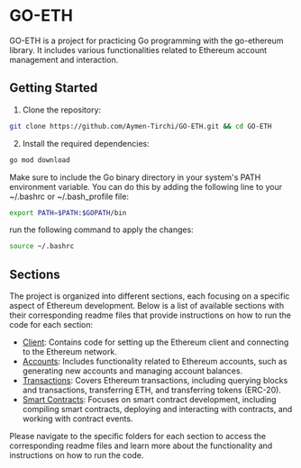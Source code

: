 # GO-ETH

GO-ETH is a project for practicing Go programming with the go-ethereum library. It includes various functionalities related to Ethereum account management and interaction.

## Getting Started

1. Clone the repository:

```bash
git clone https://github.com/Aymen-Tirchi/GO-ETH.git && cd GO-ETH
```

2. Install the required dependencies:

```bash
go mod download
```

Make sure to include the Go binary directory in your system's PATH environment variable. You can do this by adding the following line to your ~/.bashrc or ~/.bash_profile file:

```bash
export PATH=$PATH:$GOPATH/bin
```

run the following command to apply the changes: 

```bash
source ~/.bashrc
```

## Sections

The project is organized into different sections, each focusing on a specific aspect of Ethereum development. Below is a list of available sections with their corresponding readme files that provide instructions on how to run the code for each section:

- [Client](https://github.com/Aymen-Tirchi/GO-ETH/tree/main/client): Contains code for setting up the Ethereum client and connecting to the Ethereum network.
- [Accounts](https://github.com/Aymen-Tirchi/GO-ETH/tree/main/Accounts): Includes functionality related to Ethereum accounts, such as generating new accounts and managing account balances.
- [Transactions](https://github.com/Aymen-Tirchi/GO-ETH/tree/main/Transactions): Covers Ethereum transactions, including querying blocks and transactions, transferring ETH, and transferring tokens (ERC-20).
- [Smart Contracts](https://github.com/Aymen-Tirchi/GO-ETH/tree/main/SmartContracts): Focuses on smart contract development, including compiling smart contracts, deploying and interacting with contracts, and working with contract events.
<!-- - Event Logs: Provides functionality for subscribing to and reading Ethereum event logs, including event logs from ERC-20 tokens and 0x Protocol.
- Signatures: Covers generating and verifying cryptographic signatures for Ethereum transactions and messages.
- Testing: Includes testing utilities and examples for Ethereum development.
- Swarm: Covers setting up and interacting with the Ethereum Swarm decentralized storage network.
- Whisper: Focuses on connecting to and using the Ethereum Whisper protocol for secure messaging.
- Utilities: Provides a collection of utility functions for Ethereum development. -->

Please navigate to the specific folders for each section to access the corresponding readme files and learn more about the functionality and instructions on how to run the code.
